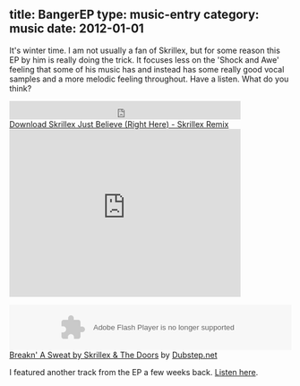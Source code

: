 title: BangerEP
type: music-entry
category: music
date: 2012-01-01
---

It's winter time. I am not usually a fan of Skrillex, but for some reason this EP by him is really doing the trick. It focuses less on the 'Shock and Awe' feeling that some of his music has and instead has some really good vocal samples and a more melodic feeling throughout. Have a listen. What do you think?

<iframe src="http://soundowl.com/embed/1v4a" width="413" height="33" frameborder="0" scrolling="no"><a href="http://soundowl.com/track/1v4a/incontext-just-believe-right-here-skrillex-remix">Download Skrillex Just Believe (Right Here) - Skrillex Remix</a></iframe><br><span><a href="http://soundowl.com/track/1v4a/incontext-just-believe-right-here-skrillex-remix">Download Skrillex Just Believe (Right Here) - Skrillex Remix</a></span>

<iframe width="413" height="300" src="http://www.youtube.com/embed/86khmc6y1yE?rel=0" frameborder="0" allowfullscreen></iframe>

<object height="81" width="100%"> <param name="movie" value="https://player.soundcloud.com/player.swf?url=http%3A%2F%2Fapi.soundcloud.com%2Ftracks%2F31650582"></param> <param name="allowscriptaccess" value="always"></param> <embed allowscriptaccess="always" height="81" src="https://player.soundcloud.com/player.swf?url=http%3A%2F%2Fapi.soundcloud.com%2Ftracks%2F31650582" type="application/x-shockwave-flash" width="100%"></embed> </object>  <span><a
href="http://soundcloud.com/dubstep/breakn-a-sweat-by-skrillex-the">Breakn' A Sweat by Skrillex & The Doors</a> by <a href="http://soundcloud.com/dubstep">Dubstep.net</a></span> 

I featured another track from the EP a few weeks back. [Listen here][breathe].

[breathe]:http://uberj.com/music/breathe.html
